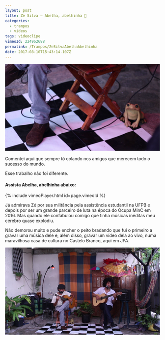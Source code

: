 ```yaml
---
layout: post
title: Zé Silva — Abelha, abelhinha 🐝
categories:
  - trampos
  - videos
tags: videoclipe
vimeoId: 224962688
permalink: /Trampos/ZeSilvaAbelhaAbelhinha
date: 2017-08-10T15:43:14.107Z
---
```

![](/images/uploads/1_epb9204klnsp8gmebjxeqq.png)

Comentei aqui que sempre tô colando nos amigos que merecem todo o sucesso do mundo.

Esse trabalho não foi diferente.

#### Assista Abelha, abelhinha abaixo:
{% include vimeoPlayer.html id=page.vimeoId %}

Já admirava Zé por sua militância pela assistência estudantil na UFPB e depois por ser um grande parceiro de luta na época do Ocupa MinC em 2016. Mas quando ele confabulou comigo que tinha músicas inéditas meu cérebro quase explodiu.

Não demorou muito e pude encher o peito bradando que fui o primeiro a gravar uma música dele e, além disso, gravar um vídeo dela ao vivo, numa maravilhosa casa de cultura no Castelo Branco, aqui em JPA.

![](/images/uploads/1_1e_a_3a9ssdu_9ygwuk-fq.png)